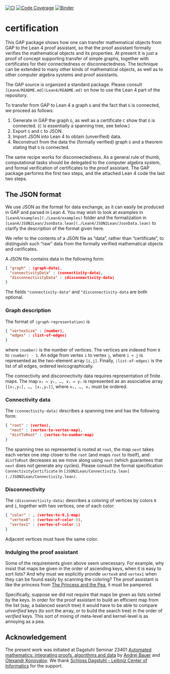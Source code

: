 [![CI](https://github.com/gap-packages/certification/actions/workflows/CI.yml/badge.svg)](https://github.com/gap-packages/certification/actions/workflows/CI.yml)
[![Code Coverage](https://codecov.io/github/gap-packages/certification/coverage.svg?branch=main&token=)](https://codecov.io/gh/gap-packages/certification)
[![Binder](https://mybinder.org/badge_logo.svg)](https://mybinder.org/v2/gh/gap-packages/certification/HEAD)

# certification

This GAP package shows how one can transfer mathematical objects from GAP to the Lean 4 proof assistant, so that
the proof assistant formally verifies the mathematical objects and its properties. At present it is
just a proof of concept supporting transfer of simple graphs, together with certificates for their connectedness
or disconnectedness. The technique can be extended to many other kinds of mathematical objects, as well as to
other computer algebra systems and proof assistants.

The GAP source is organized a standard package. Please consult `[Lean4/README.md](Lean4/README.md)` on how to use
the Lean 4 part of the repository.

To transfer from GAP to Lean 4 a graph `G` and the fact that `G` is connected, we proceed as follows:

1. Generate in GAP the graph `G`, as well as a certificate `C` show that `G` is connected.
   (`C` is essentially a spanning tree, see below.)
2. Export `G` and `C` to JSON.
3. Import JSON into Lean 4 to obtain (unverified) data.
4. Reconstruct from the data the (formally verified) graph `G` and a theorem stating that `G` is connected.

The same recipe works for disconnectedness. As a general rule of thumb, computational tasks should be delegated to
the computer algebra system, and formal verification of certificates to the proof assistant.
The GAP package performs the first two steps, and the attached Lean 4 code the last two steps. 

## The JSON format

We use JSON as the format for data exchange, as it can easily be produced in GAP and parsed in Lean 4.
You may wish to look at examples in `[Lean4/examples](./Lean4/examples)` folder and the formalization
in `[Lean4/JSON2Lean/JsonData.lean](./Lean4/JSON2Lean/JsonData.lean)` to clarify the description of
the format given here.

We refer to the contents of a JSON file as “data”, rather than “certificate”, to distinguish such “raw” data
from the formally verified mathematical objects and cerificates.

A JSON file contains data in the following form:
```json
{ "graph" : ⟨graph-data⟩,
  "connectivityData" : ⟨connectivity-data⟩,
  "disconnectivityData" : ⟨disconnectivity-data⟩
}
```
The fields `"connectivity-data"` and `"disconnectivity-data` are both optional. 

### Graph description

The format of `⟨graph-representation⟩` is
```json
{ "vertexSize" : ⟨number⟩,
  "edges" : ⟨list-of-edges⟩
}
```
where `⟨number⟩` is the number of vertices. The vertices are indexed from `0` to `⟨number⟩ - 1`.
An edge from vertex `i` to vertex `j`, where `i < j` is represented as the two-element array `[i,j]`.
Finally, `⟨list-of-edges⟩` is the list of all edges, ordered lexicographically.

The connectivity and disconnectivity data requires representation of finite maps.
The map `x₁ ↦ y₁, …, xᵢ ↦ yᵢ` is represented as an associative array `[[x₁,y₁], …, [xᵢ,yᵢ]]`, where `x₁, …, xᵢ` must be ordered.

### Connectivity data

The `⟨connectivity-data⟩` describes a spanning tree and has the following form:
```json
{ "root" : ⟨vertex⟩,
  "next" : ⟨vertex-to-vertex-map⟩,
  "distToRoot" : ⟨vertex-to-number-map⟩
}
```
The spanning tree so represented is rooted at `root`, the map `next` takes each vertex one step closer to the `root`
(and maps `root` to itself), and `distToRoot` decreases as we move along using `next` (which guarantees that `next`
does not generate any cycles). Please consult the formal specification `ConnectivityCertificate` in
`[JSON2Lean/Connectivity.lean](./JSON2Lean/Connectivity.lean)`.

### Disconnectivity 

The `⟨disconnectivity-data⟩` describes a coloring of vertices by colors `0` and `1`, together with two vertices,
one of each color:
```json
{ "color" : , ⟨vertex-to-0,1-map⟩
  "vertex0" : ⟨vertex-of-color-0⟩,
  "vertex1" : ⟨vertex-of-color-1⟩
}
```
Adjacent vertices must have the same color.

### Indulging the proof assistant

Some of the requirements given above seem unecessary. For example, why insist that maps be given in the order of
ascending keys, when it is easy to sort lists? And why must we explicitly provide `vertex0` and `vertex1` when they
can be found easily by scanning the coloring? The proof assistant is like the princess from
[The Princess and the Pea](https://en.wikipedia.org/wiki/The_Princess_and_the_Pea), it must be pampered.

Specifically, suppose we did not require that maps be given as lists sorted by the keys. In order for the proof assistant
to build an efficient map from the list (say, a balanced search tree) it would have to be able to compare *unverified* keys
(to sort the array, or to build the search tree) in the order of *verified* keys. This sort of mixing of meta-level and
kernel-level is as annoying as a pea.

## Acknowledgement

The present work was initiated at Dagstuhl Seminar 23401 [Automated mathematics: integrating proofs, algorithms and data](https://www.dagstuhl.de/23401)
by [Andrej Bauer](https://www.andrej.com/) and [Olexandr Konovalov](https://olexandr-konovalov.github.io). We thank
[Schloss Dagstuhl - Leibniz Center of Informatics](https://www.dagstuhl.de/) for the support.
